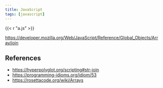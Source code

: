```yaml
---
title: JavaScript
tags: [javascript]
---
```


{{< r "a.js" >}}

<https://developer.mozilla.org/Web/JavaScript/Reference/Global_Objects/Array/join>

## References

- <https://hyperpolyglot.org/scripting#str-join>
- <https://programming-idioms.org/idiom/53>
- <https://rosettacode.org/wiki/Arrays>
